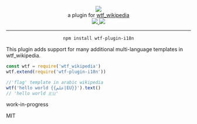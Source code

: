 <div align="center">
  <img src="https://cloud.githubusercontent.com/assets/399657/23590290/ede73772-01aa-11e7-8915-181ef21027bc.png" />

  <div>a plugin for <a href="https://github.com/spencermountain/wtf_wikipedia/">wtf_wikipedia</a></div>
  
  <!-- npm version -->
  <a href="https://npmjs.org/package/wtf-plugin-i18n">
    <img src="https://img.shields.io/npm/v/wtf-plugin-i18n.svg?style=flat-square" />
  </a>
  
  <!-- file size -->
  <a href="https://unpkg.com/wtf-plugin-i18n/builds/wtf-plugin-i18n.min.js">
    <img src="https://badge-size.herokuapp.com/spencermountain/wtf-plugin-i18n/master/builds/wtf-plugin-i18n.min.js" />
  </a>
   <hr/>
</div>

<div align="center">
  <code>npm install wtf-plugin-i18n</code>
</div>

This plugin adds support for many additional multi-language templates in wtf_wikipedia.

```js
const wtf = require('wtf_wikipedia')
wtf.extend(require('wtf-plugin-i18n'))

//'flag' template in arabic wikipedia
wtf('hello world {{علم|EU}}').text()
// 'hello world 🇪🇺'
```

work-in-progress

MIT
